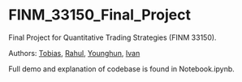 # FINM_33150_Final_Project
Final Project for Quantitative Trading Strategies (FINM 33150). 

Authors: [Tobias](https://github.com/tobiasdelpozo/), [Rahul](https://github.com/rahul-agar), [Younghun](https://github.com/leeway00), [Ivan](https://github.com/asseee)

Full demo and explanation of codebase is found in Notebook.ipynb.
